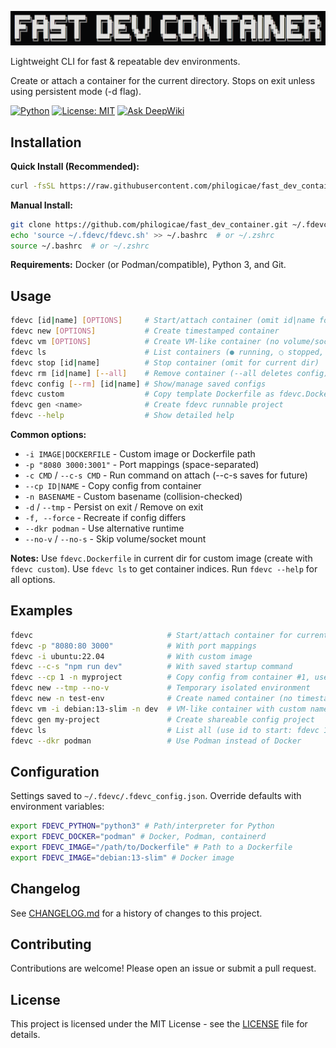 ![Fast Dev Container](banner.png)

Lightweight CLI for fast & repeatable dev environments.

Create or attach a container for the current directory. Stops on exit unless using persistent mode (-d flag).

[![Python](https://img.shields.io/badge/python-3%2B-blue)](https://www.python.org/downloads/)
[![License: MIT](https://img.shields.io/badge/License-MIT-yellow.svg)](https://opensource.org/licenses/MIT)
[![Ask DeepWiki](https://deepwiki.com/badge.svg)](https://deepwiki.com/philogicae/fast_dev_container)

## Installation

**Quick Install (Recommended):**
```bash
curl -fsSL https://raw.githubusercontent.com/philogicae/fast_dev_container/main/install | bash
```

**Manual Install:**
```bash
git clone https://github.com/philogicae/fast_dev_container.git ~/.fdevc
echo 'source ~/.fdevc/fdevc.sh' >> ~/.bashrc  # or ~/.zshrc
source ~/.bashrc  # or ~/.zshrc
```

**Requirements:** Docker (or Podman/compatible), Python 3, and Git.

## Usage

```bash
fdevc [id|name] [OPTIONS]     # Start/attach container (omit id|name for current dir)
fdevc new [OPTIONS]           # Create timestamped container
fdevc vm [OPTIONS]            # Create VM-like container (no volume/socket)
fdevc ls                      # List containers (● running, ○ stopped, ◌ saved)
fdevc stop [id|name]          # Stop container (omit for current dir)
fdevc rm [id|name] [--all]    # Remove container (--all deletes config)
fdevc config [--rm] [id|name] # Show/manage saved configs
fdevc custom                  # Copy template Dockerfile as fdevc.Dockerfile
fdevc gen <name>              # Create fdevc runnable project
fdevc --help                  # Show detailed help
```

**Common options:**
- `-i IMAGE|DOCKERFILE` - Custom image or Dockerfile path
- `-p "8080 3000:3001"` - Port mappings (space-separated)
- `-c CMD` / `--c-s CMD` - Run command on attach (--c-s saves for future)
- `--cp ID|NAME` - Copy config from container
- `-n BASENAME` - Custom basename (collision-checked)
- `-d` / `--tmp` - Persist on exit / Remove on exit
- `-f, --force` - Recreate if config differs
- `--dkr podman` - Use alternative runtime
- `--no-v` / `--no-s` - Skip volume/socket mount

**Notes:** Use `fdevc.Dockerfile` in current dir for custom image (create with `fdevc custom`). Use `fdevc ls` to get container indices. Run `fdevc --help` for all options.

## Examples

```bash
fdevc                              # Start/attach container for current dir
fdevc -p "8080:80 3000"            # With port mappings
fdevc -i ubuntu:22.04              # With custom image
fdevc --c-s "npm run dev"          # With saved startup command
fdevc --cp 1 -n myproject          # Copy config from container #1, use custom name
fdevc new --tmp --no-v             # Temporary isolated environment
fdevc new -n test-env              # Create named container (no timestamp)
fdevc vm -i debian:13-slim -n dev  # VM-like container with custom name
fdevc gen my-project               # Create shareable config project
fdevc ls                           # List all (use id to start: fdevc 1)
fdevc --dkr podman                 # Use Podman instead of Docker
```

## Configuration

Settings saved to `~/.fdevc/.fdevc_config.json`. Override defaults with environment variables:

```bash
export FDEVC_PYTHON="python3" # Path/interpreter for Python
export FDEVC_DOCKER="podman" # Docker, Podman, containerd
export FDEVC_IMAGE="/path/to/Dockerfile" # Path to a Dockerfile
export FDEVC_IMAGE="debian:13-slim" # Docker image
```

## Changelog

See [CHANGELOG.md](CHANGELOG.md) for a history of changes to this project.

## Contributing

Contributions are welcome! Please open an issue or submit a pull request.

## License

This project is licensed under the MIT License - see the [LICENSE](LICENSE) file for details.